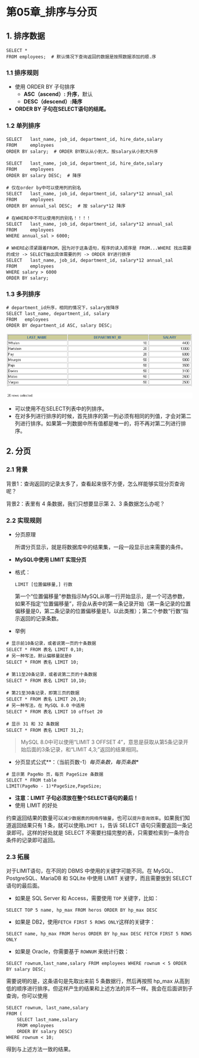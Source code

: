 # 第05章_排序与分页

## 1. 排序数据

```mysql
SELECT *
FROM employees;  # 默认情况下查询返回的数据是按照数据添加的顺.序
```

### 1.1 排序规则

- 使用 ORDER BY 子句排序
  - **ASC（ascend）: 升序**，默认
  - **DESC（descend）:降序**
- **ORDER BY 子句在SELECT语句的结尾。**

### 1.2 单列排序

```mysql
SELECT   last_name, job_id, department_id, hire_date,salary
FROM     employees
ORDER BY salary;  # ORDER BY默认从小到大，按salary从小到大升序

SELECT   last_name, job_id, department_id, hire_date,salary
FROM     employees
ORDER BY salary DESC;  # 降序

# 仅在order by中可以使用列的别名
SELECT   last_name, job_id, department_id, salary*12 annual_sal
FROM     employees
ORDER BY annual_sal DESC;  # 按 salary*12 降序

# 在WHERE中不可以使用列的别名！！！！
SELECT   last_name, job_id, department_id, salary*12 annual_sal
FROM     employees
WHERE annual_sal > 6000;

# WHERE必须紧跟着FROM，因为对于这条语句，程序的读入顺序是 FROM...WHERE 找出需要的成分 -> SELECT抽出具体需要的列 -> ORDER BY进行排序
SELECT   last_name, job_id, department_id, salary*12 annual_sal
FROM     employees
WHERE salary > 6000
ORDER BY salary;
```

### 1.3 多列排序

```mysql
# department_id升序，相同的情况下，salary按降序
SELECT last_name, department_id, salary
FROM   employees
ORDER BY department_id ASC, salary DESC;
```

![1554974901572](images/1554974901572.png)

![1554974907498](images/1554974907498.png)

- 可以使用不在SELECT列表中的列排序。
- 在对多列进行排序的时候，首先排序的第一列必须有相同的列值，才会对第二列进行排序。如果第一列数据中所有值都是唯一的，将不再对第二列进行排序。

## 2. 分页

### 2.1 背景

背景1：查询返回的记录太多了，查看起来很不方便，怎么样能够实现分页查询呢？

背景2：表里有 4 条数据，我们只想要显示第 2、3 条数据怎么办呢？

### 2.2 实现规则

- 分页原理

  所谓分页显示，就是将数据库中的结果集，一段一段显示出来需要的条件。

- **MySQL中使用 LIMIT 实现分页**

- 格式：

  ```mysql
  LIMIT [位置偏移量,] 行数
  ```

  第一个“位置偏移量”参数指示MySQL从哪一行开始显示，是一个可选参数，如果不指定“位置偏移量”，将会从表中的第一条记录开始（第一条记录的位置偏移量是0，第二条记录的位置偏移量是1，以此类推）；第二个参数“行数”指示返回的记录条数。

- 举例

```mysql
# 显示前10条记录，或者说第一页的十条数据
SELECT * FROM 表名 LIMIT 0,10;
# 另一种写法，默认偏移量就是0
SELECT * FROM 表名 LIMIT 10;

# 第11至20条记录，或者说第二页的十条数据
SELECT * FROM 表名 LIMIT 10,10;

# 第21至30条记录，即第三页的数据
SELECT * FROM 表名 LIMIT 20,10;
# 另一种写法，在 MySQL 8.0 中适用
SELECT * FROM 表名 LIMIT 10 offset 20

# 显示 31 和 32 条数据
SELECT * FROM 表名 LIMIT 31,2;
```

> MySQL 8.0中可以使用“LIMIT 3 OFFSET 4”，意思是获取从第5条记录开始后面的3条记录，和“LIMIT 4,3;”返回的结果相同。

- 分页显式公式**：（当前页数-1）*每页条数，每页条数**

```mysql
# 显示第 PageNo 页，每页 PageSize 条数据
SELECT * FROM table
LIMIT(PageNo - 1)*PageSize,PageSize;
```

- **注意：LIMIT 子句必须放在整个SELECT语句的最后！**
- 使用 LIMIT 的好处

约束返回结果的数量可以`减少数据表的网络传输量`，也可以`提升查询效率`。如果我们知道返回结果只有 1 条，就可以使用`LIMIT 1`，告诉 SELECT 语句只需要返回一条记录即可。这样的好处就是 SELECT 不需要扫描完整的表，只需要检索到一条符合条件的记录即可返回。

### 2.3 拓展

对于LIMIT语句，在不同的 DBMS 中使用的关键字可能不同。在 MySQL、PostgreSQL、MariaDB 和 SQLite 中使用 LIMIT 关键字，而且需要放到 SELECT 语句的最后面。

- 如果是 SQL Server 和 Access，需要使用 `TOP` 关键字，比如：

```mysql
SELECT TOP 5 name, hp_max FROM heros ORDER BY hp_max DESC
```

- 如果是 DB2，使用`FETCH FIRST 5 ROWS ONLY`这样的关键字：


```mysql
SELECT name, hp_max FROM heros ORDER BY hp_max DESC FETCH FIRST 5 ROWS ONLY
```

- 如果是 Oracle，你需要基于 `ROWNUM` 来统计行数：


```mysql
SELECT rownum,last_name,salary FROM employees WHERE rownum < 5 ORDER BY salary DESC;
```

需要说明的是，这条语句是先取出来前 5 条数据行，然后再按照 hp_max 从高到低的顺序进行排序。但这样产生的结果和上述方法的并不一样。我会在后面讲到子查询，你可以使用

```mysql
SELECT rownum, last_name,salary
FROM (
    SELECT last_name,salary
    FROM employees
    ORDER BY salary DESC)
WHERE rownum < 10;
```

得到与上述方法一致的结果。







